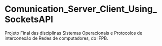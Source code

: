 # Comunication_Server_Client_Using_SocketsAPI
Projeto Final das disciplinas Sistemas Operacionais e Protocolos de interconexão de Redes de computadores, do IFPB.
